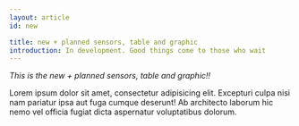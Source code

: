 ```yaml
---
layout: article
id: new

title: new + planned sensors, table and graphic
introduction: In development. Good things come to those who wait
---
```


*This is the new + planned sensors, table and graphic!!*

Lorem ipsum dolor sit amet, consectetur adipisicing elit. Excepturi culpa nisi nam pariatur ipsa aut fuga cumque deserunt! Ab architecto laborum hic nemo vel officia fugiat dicta aspernatur voluptatibus dolorum.